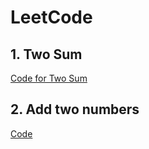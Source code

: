 # LeetCode


## 1. Two Sum
[Code for Two Sum](https://github.com/RIXIAO-ZHANG/LeetCode/blob/master/TwoSum.h)

## 2. Add two numbers 
[Code](https://github.com/RIXIAO-ZHANG/LeetCode/blob/master/Add_Two_Numbers.h)
